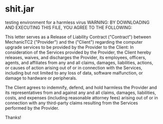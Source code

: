 # shit.jar
 testing environment for a harmless virus
WARNING: BY DOWNLOADING AND EXECUTING THIS FILE, YOU AGREE TO THE FOLLOWING:

This letter serves as a Release of Liability Contract ("Contract") between MechanicTC2
("Provider") and the ("Client") regarding the computer upgrade services to be provided by the
Provider to the Client:
In consideration of the Services provided by the Provider, the Client
hereby releases, waives, and discharges the Provider, its employees, officers, agents,
and affiliates from any and all claims, damages, liabilities, actions, or causes of action
arising out of or in connection with the Services, including but not limited to any loss of
data, software malfunction, or damage to hardware or peripherals. 

The Client agrees to indemnify, defend, and hold harmless the Provider
and its representatives from and against any and all claims, damages, liabilities, costs,
and expenses (including reasonable attorney fees) arising out of or in connection with
any third-party claims resulting from the Services performed by the Provider.

Thanks!
